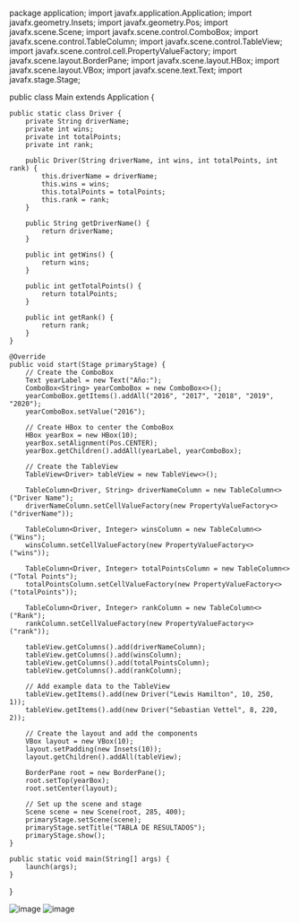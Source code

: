 package application;
import javafx.application.Application;
import javafx.geometry.Insets;
import javafx.geometry.Pos;
import javafx.scene.Scene;
import javafx.scene.control.ComboBox;
import javafx.scene.control.TableColumn;
import javafx.scene.control.TableView;
import javafx.scene.control.cell.PropertyValueFactory;
import javafx.scene.layout.BorderPane;
import javafx.scene.layout.HBox;
import javafx.scene.layout.VBox;
import javafx.scene.text.Text;
import javafx.stage.Stage;

public class Main extends Application {

    public static class Driver {
        private String driverName;
        private int wins;
        private int totalPoints;
        private int rank;

        public Driver(String driverName, int wins, int totalPoints, int rank) {
            this.driverName = driverName;
            this.wins = wins;
            this.totalPoints = totalPoints;
            this.rank = rank;
        }

        public String getDriverName() {
            return driverName;
        }

        public int getWins() {
            return wins;
        }

        public int getTotalPoints() {
            return totalPoints;
        }

        public int getRank() {
            return rank;
        }
    }

    @Override
    public void start(Stage primaryStage) {
        // Create the ComboBox
        Text yearLabel = new Text("Año:");
        ComboBox<String> yearComboBox = new ComboBox<>();
        yearComboBox.getItems().addAll("2016", "2017", "2018", "2019", "2020");
        yearComboBox.setValue("2016");

        // Create HBox to center the ComboBox
        HBox yearBox = new HBox(10);
        yearBox.setAlignment(Pos.CENTER);
        yearBox.getChildren().addAll(yearLabel, yearComboBox);

        // Create the TableView
        TableView<Driver> tableView = new TableView<>();

        TableColumn<Driver, String> driverNameColumn = new TableColumn<>("Driver Name");
        driverNameColumn.setCellValueFactory(new PropertyValueFactory<>("driverName"));

        TableColumn<Driver, Integer> winsColumn = new TableColumn<>("Wins");
        winsColumn.setCellValueFactory(new PropertyValueFactory<>("wins"));

        TableColumn<Driver, Integer> totalPointsColumn = new TableColumn<>("Total Points");
        totalPointsColumn.setCellValueFactory(new PropertyValueFactory<>("totalPoints"));

        TableColumn<Driver, Integer> rankColumn = new TableColumn<>("Rank");
        rankColumn.setCellValueFactory(new PropertyValueFactory<>("rank"));

        tableView.getColumns().add(driverNameColumn);
        tableView.getColumns().add(winsColumn);
        tableView.getColumns().add(totalPointsColumn);
        tableView.getColumns().add(rankColumn);

        // Add example data to the TableView
        tableView.getItems().add(new Driver("Lewis Hamilton", 10, 250, 1));
        tableView.getItems().add(new Driver("Sebastian Vettel", 8, 220, 2));

        // Create the layout and add the components
        VBox layout = new VBox(10);
        layout.setPadding(new Insets(10));
        layout.getChildren().addAll(tableView);

        BorderPane root = new BorderPane();
        root.setTop(yearBox);
        root.setCenter(layout);

        // Set up the scene and stage
        Scene scene = new Scene(root, 285, 400);
        primaryStage.setScene(scene);
        primaryStage.setTitle("TABLA DE RESULTADOS");
        primaryStage.show();
    }

    public static void main(String[] args) {
        launch(args);
    }
}

![image](https://github.com/BetancourtSteven/Tabladeresultados/assets/169225554/89c92e09-c430-44a8-8926-4384be24bf88)
![image](https://github.com/BetancourtSteven/Tabladeresultados/assets/169225554/31e661d2-c35c-47a5-961a-d366ef82d0ad)

